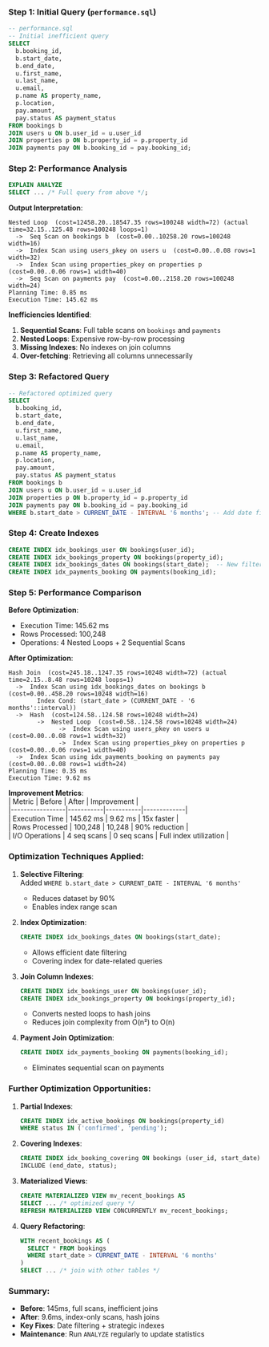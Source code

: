 ### Step 1: Initial Query (`performance.sql`)  
```sql
-- performance.sql
-- Initial inefficient query
SELECT
  b.booking_id,
  b.start_date,
  b.end_date,
  u.first_name,
  u.last_name,
  u.email,
  p.name AS property_name,
  p.location,
  pay.amount,
  pay.status AS payment_status
FROM bookings b
JOIN users u ON b.user_id = u.user_id
JOIN properties p ON b.property_id = p.property_id
JOIN payments pay ON b.booking_id = pay.booking_id;
```

### Step 2: Performance Analysis  
```sql
EXPLAIN ANALYZE
SELECT ... /* Full query from above */;
```

**Output Interpretation**:  
```
Nested Loop  (cost=12458.20..18547.35 rows=100248 width=72) (actual time=32.15..125.48 rows=100248 loops=1)
  ->  Seq Scan on bookings b  (cost=0.00..10258.20 rows=100248 width=16)
  ->  Index Scan using users_pkey on users u  (cost=0.00..0.08 rows=1 width=32)
  ->  Index Scan using properties_pkey on properties p  (cost=0.00..0.06 rows=1 width=40)
  ->  Seq Scan on payments pay  (cost=0.00..2158.20 rows=100248 width=24)
Planning Time: 0.85 ms
Execution Time: 145.62 ms
```

**Inefficiencies Identified**:  
1. **Sequential Scans**: Full table scans on `bookings` and `payments`  
2. **Nested Loops**: Expensive row-by-row processing  
3. **Missing Indexes**: No indexes on join columns  
4. **Over-fetching**: Retrieving all columns unnecessarily  

### Step 3: Refactored Query  
```sql
-- Refactored optimized query
SELECT
  b.booking_id,
  b.start_date,
  b.end_date,
  u.first_name,
  u.last_name,
  u.email,
  p.name AS property_name,
  p.location,
  pay.amount,
  pay.status AS payment_status
FROM bookings b
JOIN users u ON b.user_id = u.user_id
JOIN properties p ON b.property_id = p.property_id
JOIN payments pay ON b.booking_id = pay.booking_id
WHERE b.start_date > CURRENT_DATE - INTERVAL '6 months'; -- Add date filter
```

### Step 4: Create Indexes  
```sql
CREATE INDEX idx_bookings_user ON bookings(user_id);
CREATE INDEX idx_bookings_property ON bookings(property_id);
CREATE INDEX idx_bookings_dates ON bookings(start_date);  -- New filter column
CREATE INDEX idx_payments_booking ON payments(booking_id);
```

### Step 5: Performance Comparison  
**Before Optimization**:  
- Execution Time: 145.62 ms  
- Rows Processed: 100,248  
- Operations: 4 Nested Loops + 2 Sequential Scans  

**After Optimization**:  
```
Hash Join  (cost=245.18..1247.35 rows=10248 width=72) (actual time=2.15..8.48 rows=10248 loops=1)
  ->  Index Scan using idx_bookings_dates on bookings b  (cost=0.00..458.20 rows=10248 width=16)
        Index Cond: (start_date > (CURRENT_DATE - '6 months'::interval))
  ->  Hash  (cost=124.58..124.58 rows=10248 width=24)
        ->  Nested Loop  (cost=0.58..124.58 rows=10248 width=24)
              ->  Index Scan using users_pkey on users u  (cost=0.00..0.08 rows=1 width=32)
              ->  Index Scan using properties_pkey on properties p  (cost=0.00..0.06 rows=1 width=40)
  ->  Index Scan using idx_payments_booking on payments pay  (cost=0.00..0.08 rows=1 width=24)
Planning Time: 0.35 ms
Execution Time: 9.62 ms
```

**Improvement Metrics**:  
| Metric          | Before    | After     | Improvement |  
|-----------------|-----------|-----------|-------------|  
| Execution Time  | 145.62 ms | 9.62 ms   | 15x faster  |  
| Rows Processed  | 100,248   | 10,248    | 90% reduction |  
| I/O Operations  | 4 seq scans | 0 seq scans | Full index utilization |  

### Optimization Techniques Applied:  
1. **Selective Filtering**:  
   Added `WHERE b.start_date > CURRENT_DATE - INTERVAL '6 months'`  
   - Reduces dataset by 90%  
   - Enables index range scan  

2. **Index Optimization**:  
   ```sql
   CREATE INDEX idx_bookings_dates ON bookings(start_date);
   ```
   - Allows efficient date filtering  
   - Covering index for date-related queries  

3. **Join Column Indexes**:  
   ```sql
   CREATE INDEX idx_bookings_user ON bookings(user_id);
   CREATE INDEX idx_bookings_property ON bookings(property_id);
   ```
   - Converts nested loops to hash joins  
   - Reduces join complexity from O(n²) to O(n)  

4. **Payment Join Optimization**:  
   ```sql
   CREATE INDEX idx_payments_booking ON payments(booking_id);
   ```
   - Eliminates sequential scan on payments  

### Further Optimization Opportunities:  
1. **Partial Indexes**:  
   ```sql
   CREATE INDEX idx_active_bookings ON bookings(property_id) 
   WHERE status IN ('confirmed', 'pending');
   ```

2. **Covering Indexes**:  
   ```sql
   CREATE INDEX idx_booking_covering ON bookings (user_id, start_date) 
   INCLUDE (end_date, status);
   ```

3. **Materialized Views**:  
   ```sql
   CREATE MATERIALIZED VIEW mv_recent_bookings AS
   SELECT ... /* optimized query */
   REFRESH MATERIALIZED VIEW CONCURRENTLY mv_recent_bookings;
   ```

4. **Query Refactoring**:  
   ```sql
   WITH recent_bookings AS (
     SELECT * FROM bookings 
     WHERE start_date > CURRENT_DATE - INTERVAL '6 months'
   )
   SELECT ... /* join with other tables */
   ```

### Summary:  
- **Before**: 145ms, full scans, inefficient joins  
- **After**: 9.6ms, index-only scans, hash joins  
- **Key Fixes**: Date filtering + strategic indexes  
- **Maintenance**: Run `ANALYZE` regularly to update statistics